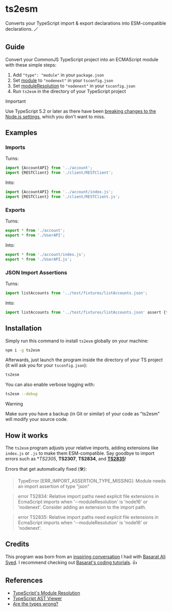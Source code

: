 # ts2esm

Converts your TypeScript import & export declarations into ESM-compatible declarations. 🪄

## Guide

Convert your CommonJS TypeScript project into an ECMAScript module with these simple steps:

1. Add `"type": "module"` in your `package.json`
2. Set [module](https://www.typescriptlang.org/tsconfig#module) to `"nodenext"` in your `tsconfig.json`
3. Set [moduleResolution](https://www.typescriptlang.org/tsconfig#moduleResolution) to `"nodenext"` in your `tsconfig.json`
4. Run `ts2esm` in the directory of your TypeScript project

> [!IMPORTANT]  
> Use TypeScript 5.2 or later as there have been [breaking changes to the Node.js settings](https://devblogs.microsoft.com/typescript/announcing-typescript-5-2/#breaking-changes-and-correctness-fixes), which you don't want to miss.

## Examples

### Imports

Turns:

```ts
import {AccountAPI} from '../account';
import {RESTClient} from './client/RESTClient';
```

Into:

```ts
import {AccountAPI} from '../account/index.js';
import {RESTClient} from './client/RESTClient.js';
```

### Exports

Turns:

```ts
export * from './account';
export * from './UserAPI';
```

Into:

```ts
export * from './account/index.js';
export * from './UserAPI.js';
```

### JSON Import Assertions

Turns:

```ts
import listAccounts from '../test/fixtures/listAccounts.json';
```

Into:

```ts
import listAccounts from '../test/fixtures/listAccounts.json' assert {type: 'json'};
```

## Installation

Simply run this command to install `ts2esm` globally on your machine:

```bash
npm i -g ts2esm
```

Afterwards, just launch the program inside the directory of your TS project (it will ask you for your `tsconfig.json`):

```bash
ts2esm
```

You can also enable verbose logging with:

```bash
ts2esm --debug
```

> [!WARNING]  
> Make sure you have a backup (in Git or similar) of your code as "ts2esm" will modify your source code.

## How it works

The `ts2esm` program adjusts your relative imports, adding extensions like `index.js` or `.js` to make them ESM-compatible. Say goodbye to import errors such as **TS2305*, **TS2307**, **TS2834**, and [**TS2835**](https://typescript.tv/errors/#ts2835)!

Errors that get automatically fixed (🛠️):

> TypeError [ERR_IMPORT_ASSERTION_TYPE_MISSING]: Module needs an import assertion of type "json"

> error TS2834: Relative import paths need explicit file extensions in EcmaScript imports when '--moduleResolution' is 'node16' or 'nodenext'. Consider adding an extension to the import path.

> error TS2835: Relative import paths need explicit file extensions in EcmaScript imports when '--moduleResolution' is 'node16' or 'nodenext'.

## Credits

This program was born from an [inspiring conversation](https://twitter.com/bennycode/status/1693362836695585084) I had with [Basarat Ali Syed](https://twitter.com/basarat). I recommend checking out [Basarat's coding tutorials](https://www.youtube.com/@basarat). 👍

## References

- [TypeScript's Module Resolution](https://www.typescriptlang.org/docs/handbook/modules/theory.html#module-resolution-is-host-defined)
- [TypeScript AST Viewer](https://ts-ast-viewer.com/)
- [Are the types wrong?](https://github.com/arethetypeswrong/arethetypeswrong.github.io)
